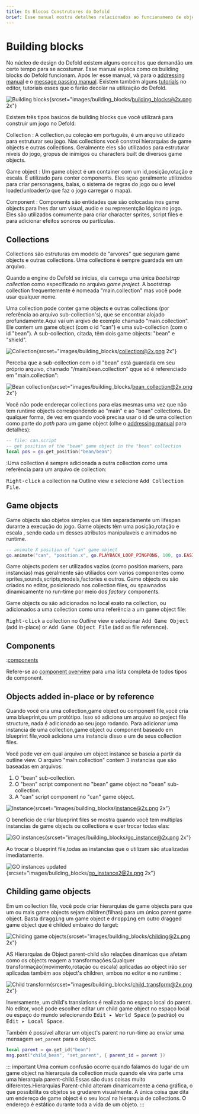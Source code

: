 ```yaml
---
title: Os Blocos Construtores do Defold
brief: Esse manual mostra detalhes relacionados ao funcionameno de objetos componentes e coleções.
---
```


#  Building blocks

No núcleo de design do Defold existem alguns conceitos que demandão um certo tempo para se acostumar. Esse manual explica como os building blocks do Defold funcionam. Após ler esse manual, vá para o [addressing manual](/manuals/addressing) e o [message passing manual](/manuals/message-passing). Existem também alguns [tutorials](/tutorials/getting-started) no editor, tutoriais esses que o farão decolar na utilização do Defold.

![Building blocks](images/building_blocks/building_blocks.png){srcset="images/building_blocks/building_blocks@2x.png 2x"}

Existem três tipos basicos de building blocks que você utilizará para construir um jogo no Defold:

Collection
: A collection,ou coleção em português, é um arquivo utilizado para estruturar seu jogo. Nas collections você constroi hierarquias de game objects e outras collections. Geralmente eles são utilizados para estruturar níveis do jogo, gropus de inimigos ou characters built de diversos game objects.

Game object
: Um game object é um container com um id,posição,rotação e escala. É utilizado para conter components. Eles sçao geralmente utilizados para criar personagens, balas, o sistema de regras do jogo ou o level loader/unloader(o que faz o jogo carregar o mapa).

Component
: Components são entidades que são colocadas nos game objects para lhes dar um visual, audio e ou representção lógica no jogo. Eles são utilizados comumente para criar character sprites, script files e para adicionar efeitos sonoros ou partículas.

## Collections

Collections são estruturas em modelo de "arvores" que seguram game objects e outras collections. Uma collections é sempre guardada em um arquivo.

Quando a engine do Defold se inicias, ela carrega uma única _bootstrap collection_ como especificado no arquivo *game.project*. A bootstrap collection frequentemente é nomeada "main.collection" mas você pode usar qualquer nome.

Uma collection pode conter game objects e outras collections (por referência ao arquivo sub-collection's), que se encontrar alojado profundamente.Aqui vai um arqivo de exemplo chamado "main.collection". Ele contem um game object (com o id "can") e uma sub-collection (com o id "bean"). A sub-collection, citada, têm dois game objects: "bean" e "shield".

![Collection](images/building_blocks/collection.png){srcset="images/building_blocks/collection@2x.png 2x"}

Perceba que a sub-collection com o id "bean" está guardada em seu próprio arquivo, chamado "/main/bean.collection" qque só é referenciado em "main.collection":

![Bean collection](images/building_blocks/bean_collection.png){srcset="images/building_blocks/bean_collection@2x.png 2x"}

Você não pode endereçar collections para elas mesmas uma vez que não tem runtime objects correspondendo ao "main" e ao "bean" collections. De qualquer forma, de vez em quando você precisa usar o id de uma collection como parte do _path_ para um game object (olhe o [addressing manual](/manuals/addressing) para detalhes):

```lua
-- file: can.script
-- get position of the "bean" game object in the "bean" collection
local pos = go.get_position("bean/bean")
```

:Uma collection é sempre adicionada a outra collection como uma referência para um arquivo de collection:

<kbd>Right-click</kbd> a collection na Outline view e selecione <kbd>Add Collection File</kbd>.

## Game objects

Game objects são objetos simples que têm separadamente um lifespan durante a execução do jogo. Game objects têm uma posição,rotação e escala , sendo cada um desses atributos manipulaveis e animados no runtime.

```lua
-- animate X position of "can" game object
go.animate("can", "position.x", go.PLAYBACK_LOOP_PINGPONG, 100, go.EASING_LINEAR, 1.0)
```

Game objects podem ser utilizados vazios (como position markers, para instancias) mas geralmente são utiliados com varios componentes como sprites,sounds,scripts,models,factories e outros. Game objects ou são criados no editor, posicionado nos collection files, ou spawnados dinamicamente no run-time por meio dos _factory_ components.

Game objects ou são adicionados no local exato na collection, ou adicionados a uma collection como uma referência a um game object file:

<kbd>Right-click</kbd> a collection no *Outline* view e selecionar <kbd>Add Game Object</kbd> (add in-place) or <kbd>Add Game Object File</kbd> (add as file reference).


## Components

:[components](../shared/components.md)

Refere-se ao [component overview](/manuals/components/) para uma lista completa de todos tipos de  component.

## Objects added in-place or by reference

Quando você cria uma collection,game object ou component file,você cria uma blueprint,ou um protótipo. Isso só adiciona um arquivo ao project file structure, nada é adicionado ao seu jogo rodando. Para adicionar uma instancia de uma collection,game object ou component baseado em blueprint file,você adiciona uma instancia disso e um de seus collection files.

Você pode ver em qual arquivo um object instance se baseia a partir da outline view. O arquivo "main.collection" contem 3 instancias que são baseadas em arquivos:

1. O "bean" sub-collection.
2. O "bean" script component no "bean" game object no "bean" sub-collection.
3. A "can" script component no "can" game object.

![Instance](images/building_blocks/instance.png){srcset="images/building_blocks/instance@2x.png 2x"}

O benefício de criar blueprint files se mostra quando você tem multiplas instancias de game objects ou collections e quer trocar todas elas:

![GO instances](images/building_blocks/go_instance.png){srcset="images/building_blocks/go_instance@2x.png 2x"}

Ao trocar o blueprint file,todas as instancias que o utilizam são atualizadas imediatamente.

![GO instances updated](images/building_blocks/go_instance2.png){srcset="images/building_blocks/go_instance2@2x.png 2x"}

## Childing game objects

Em um collection file, você pode criar hierarquias de game objects para que um ou mais game objects sejam children(filhas) para um único parent game object. Basta <kbd>dragging</kbd> um game object e <kbd>dropping</kbd> em outro dragged game object que é childed embaixo do target:

![Childing game objects](images/building_blocks/childing.png){srcset="images/building_blocks/childing@2x.png 2x"}

AS Hierarquias de Object parent-child são relações dinamicas que afetam como os objects reagem a transformações.Qualquer transformação(movimento,rotação ou escala) aplicadas ao object irão ser aplicadas também aos object's children, ambos no editor e no runtime :

![Child transform](images/building_blocks/child_transform.png){srcset="images/building_blocks/child_transform@2x.png 2x"}

Inversamente, um child's translations é realizado no espaço local do parent. No editor, você pode escolher editar um child game object no espaço local ou espaço do mundo selecionando <kbd>Edit ▸ World Space</kbd> (o padrão) ou <kbd>Edit ▸ Local Space</kbd>.

Também é possível alterar um object's parent no run-time ao enviar uma mensagem `set_parent` para o object.

```lua
local parent = go.get_id("bean")
msg.post("child_bean", "set_parent", { parent_id = parent })
```

::: important
Uma comum confusão ocorre quando falamos do lugar de um game object na hierarquia da collection muda quando ele vira parte uma uma hierarquia parent-child.Essas são duas coisas muito diferentes.Hierarquias Parent-child alteram dinamicamente a cena gráfica, o que possibilita os objetos se grudarem visualmente. A única coisa que dita um endereço de game object é o seu local na hierarquia de collections. O endereço é estático durante toda a vida de um objeto.
:::
